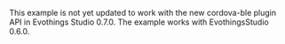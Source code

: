 This example is not yet updated to work with the new cordova-ble plugin API in Evothings Studio 0.7.0. The example works with EvothingsStudio 0.6.0.
